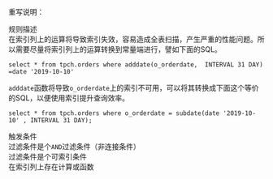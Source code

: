 重写说明：

规则描述  
在索引列上的运算将导致索引失效，容易造成全表扫描，产生严重的性能问题。所以需要尽量将索引列上的运算转换到常量端进行，譬如下面的SQL。
```
select * from tpch.orders where adddate(o_orderdate,  INTERVAL 31 DAY) =date '2019-10-10'
```
`adddate`函数将导致`o_orderdate`上的索引不可用，可以将其转换成下面这个等价的SQL，以便使用索引提升查询效率。
```
select * from tpch.orders where o_orderdate = subdate(date '2019-10-10' , INTERVAL 31 DAY);
```

触发条件  
过滤条件是个`AND`过滤条件（非连接条件）  
过滤条件是个可索引条件  
在索引列上存在计算或函数